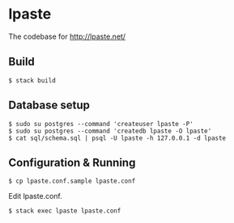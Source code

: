 # lpaste

The codebase for http://lpaste.net/

## Build

    $ stack build

## Database setup

    $ sudo su postgres --command 'createuser lpaste -P'
    $ sudo su postgres --command 'createdb lpaste -O lpaste'
    $ cat sql/schema.sql | psql -U lpaste -h 127.0.0.1 -d lpaste

## Configuration & Running

    $ cp lpaste.conf.sample lpaste.conf

Edit lpaste.conf.

    $ stack exec lpaste lpaste.conf
